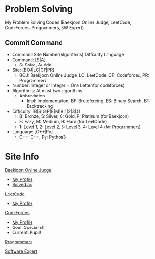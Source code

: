 # Problem Solving
My Problem Solving Codes (Baekjoon Online Judge, LeetCode, CodeForces, Programmers, SW Expert)

## Commit Command
- Command Site Number(Algorithms) Difficulty Language
- Command: [S|A]
  - S: Solve, A: Add
- Site: [BOJ|LC|CF|PR]
  - BOJ: Baekjoon Online Judge, LC: LeetCode, CF: Codeforces, PR: Programmers
- Number: Integer or Integer + One Letter(for codeforces)
- Algorithms: At most two algorithms
  - Abbreviation
    - Impl: Implementation, BF: Bruteforcing, BS: Binary Search, BT: Backtracking
- Difficulty: [B|S|G|P|E|M|H|1|2|3|4]
  - B: Bronze, S: Silver, G: Gold, P: Platinum (for Baekjoon)
  - E: Easy, M: Medium, H: Hard (for LeetCode)
  - 1: Level 1, 2: Level 2, 3: Level 3, 4: Level 4 (for Programmers)
- Language: [C++|Py]
  - C++: C++, Py: Python3

# Site Info
[Baekjoon Online Judge](https://www.acmicpc.net)
- [My Profile](https://www.acmicpc.net/user/taejin1221)
- [Solved.ac](https://solved.ac/profile/taejin1221)
 

[LeetCode](https://www.leetcode.com)
- [My Profile](https://leetcode.com/taejin1221/)

[CodeForces](https://codeforces.com)
- [My Profile](https://codeforces.com/profile/wrathlion)
- Goal: Specialist!
- Current: Pupil!

[Programmers](https://programmers.co.kr/)

[Software Expert](https://https://swexpertacademy.com/main/main.do)
